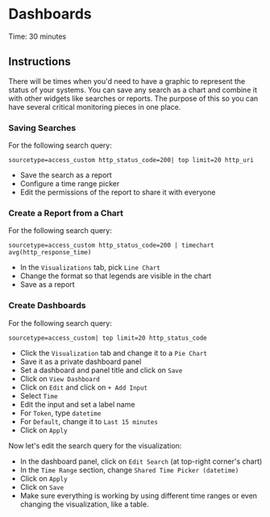 # Dashboards
Time: 30 minutes

## Instructions
There will be times when you'd need to have a graphic to represent the status of your systems. You can save any search as a chart and combine it with other widgets like searches or reports. The purpose of this so you can have several critical monitoring pieces in one place.

### Saving Searches
For the following search query:

```
sourcetype=access_custom http_status_code=200| top limit=20 http_uri
```

- Save the search as a report
- Configure a time range picker
- Edit the permissions of the report to share it with everyone

### Create a Report from a Chart
For the following search query:

```
sourcetype=access_custom http_status_code=200 | timechart avg(http_response_time)
```

- In the `Visualizations` tab, pick `Line Chart`
- Change the format so that legends are visible in the chart
- Save as a report

### Create Dashboards
For the following search query:

```
sourcetype=access_custom| top limit=20 http_status_code
```

- Click the `Visualization` tab and change it to a `Pie Chart`
- Save it as a private dashboard panel
- Set a dashboard and panel title and click on `Save`
- Click on `View Dashboard`
- Click on `Edit` and click on `+ Add Input`
- Select `Time`
- Edit the input and set a label name
- For `Token`, type `datetime`
- For `Default`, change it to `Last 15 minutes`
- Click on `Apply`

Now let's edit the search query for the visualization:

- In the dashboard panel, click on `Edit Search` (at top-right corner's chart)
- In the `Time Range` section, change `Shared Time Picker (datetime)`
- Click on `Apply`
- Click on `Save`
- Make sure everything is working by using different time ranges or even changing the visualization, like a table.

